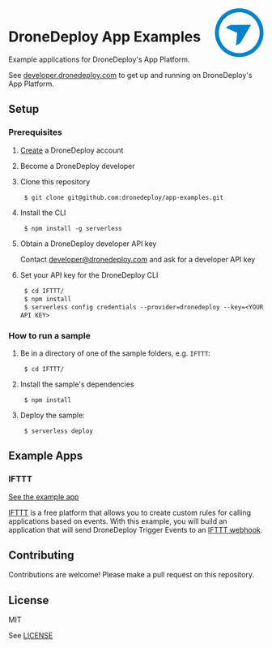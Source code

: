 <img src="dd_logo.png" alt="DroneDeploy logo" title="DroneDeploy App Platform" align="right" height="96" width="96"/>

# DroneDeploy App Examples

Example applications for DroneDeploy's App Platform.

See [developer.dronedeploy.com](https://developer.dronedeploy.com) to get up and running on DroneDeploy's App Platform.

## Setup

### Prerequisites

1. [Create](https://www.dronedeploy.com/signup.html) a DroneDeploy account
1. Become a DroneDeploy developer
1. Clone this repository

        $ git clone git@github.com:dronedeploy/app-examples.git

1. Install the CLI

        $ npm install -g serverless

1. Obtain a DroneDeploy developer API key

    Contact developer@dronedeploy.com and ask for a developer API key

1. Set your API key for the DroneDeploy CLI

        $ cd IFTTT/
        $ npm install
        $ serverless config credentials --provider=dronedeploy --key=<YOUR API KEY>


### How to run a sample

1. Be in a directory of one of the sample folders, e.g. `IFTTT`:

        $ cd IFTTT/

1. Install the sample's dependencies

        $ npm install

1. Deploy the sample:

        $ serverless deploy


## Example Apps

### IFTTT

[See the example app](IFTTT)

[IFTTT](http://ifttt.com/) is a free platform that allows you to create custom rules for calling applications based on events. With this example, you will build an application that will send DroneDeploy Trigger Events to an [IFTTT webhook](https://ifttt.com/maker_webhooks).

## Contributing

Contributions are welcome! Please make a pull request on this repository.

## License
MIT

See [LICENSE](LICENSE)
